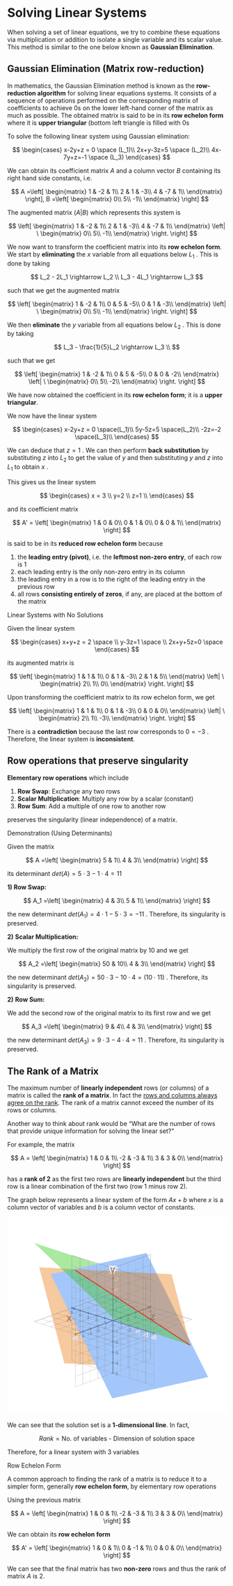 # Solving Linear Systems

When solving a set of linear equations, we try to combine these equations via multiplication or addition to isolate a single variable and its scalar value. This method is similar to the one below known as **Gaussian Elimination**.

## Gaussian Elimination (Matrix row-reduction)

In mathematics, the Gaussian Elimination method is known as the **row-reduction algorithm** for solving linear equations systems. It consists of a sequence of operations performed on the corresponding matrix of coefficients to achieve 0s on the lower left-hand corner of the matrix as much as possible. The obtained matrix is said to be in its **row echelon form** where it is **upper triangular** (bottom left triangle is filled with 0s

To solve the following linear system using Gaussian elimination:

$$
\begin{cases}
x-2y+z = 0 \space (L_1)\\
2x+y-3z=5 \space (L_2)\\
4x-7y+z=-1 \space (L_3)
\end{cases}
$$

We can obtain its coefficient matrix $A$ and a column vector $B$ containing its right hand side constants, i.e.

$$
A =\left[
  \begin{matrix}
    1 & -2 & 1\\
    2 & 1 & -3\\
    4 & -7 & 1\\
  \end{matrix}
\right],
B =\left[
  \begin{matrix}
    0\\
    5\\
    -1\\
  \end{matrix}
\right]
$$

The augmented matrix $(A|B)$ which represents this system is

$$
\left[
  \begin{matrix}
    1 & -2 & 1\\
    2 & 1 & -3\\
    4 & -7 & 1\\
  \end{matrix}
  \left|
    \
    \begin{matrix}
      0\\
      5\\
      -1\\
    \end{matrix}
  \right.
\right]
$$

We now want to transform the coefficient matrix into its **row echelon form**. We start by **eliminating** the $x$ variable from all equations below $L_1$ . This is done by taking

$$
L_2 - 2L_1 \rightarrow L_2 \\
L_3 - 4L_1 \rightarrow L_3
$$

such that we get the augmented matrix

$$
\left[
  \begin{matrix}
    1 & -2 & 1\\
    0 & 5 & -5\\
    0 & 1 & -3\\
  \end{matrix}
  \left|
    \
    \begin{matrix}
      0\\
      5\\
      -1\\
    \end{matrix}
  \right.
\right]
$$

We then **eliminate** the $y$ variable from all equations below $L_2$ . This is done by taking

$$
L_3 - \frac{1}{5}L_2 \rightarrow L_3 \\
$$

such that we get

$$
\left[
  \begin{matrix}
    1 & -2 & 1\\
    0 & 5 & -5\\
    0 & 0 & -2\\
  \end{matrix}
  \left|
    \
    \begin{matrix}
      0\\
      5\\
      -2\\
    \end{matrix}
  \right.
\right]
$$

We have now obtained the coefficient in its **row echelon form**; it is a **upper triangular**.

We now have the linear system

$$
\begin{cases}
x-2y+z = 0 \space(L_1)\\
5y-5z=5 \space(L_2)\\
-2z=-2 \space(L_3)\\
\end{cases}
$$

We can deduce that $z = 1$ . We can then perform **back substitution** by substituting $z$ into $L_2$ to get the value of $y$ and then substituting $y$ and $z$ into $L_1$ to obtain $x$ .

This gives us the linear system

$$
\begin{cases}
x = 3 \\
y=2 \\
z=1 \\
\end{cases}
$$

and its coefficient matrix

$$
A' = \left[
  \begin{matrix}
    1 & 0 & 0\\
    0 & 1 & 0\\
    0 & 0 & 1\\
  \end{matrix}
\right]
$$

is said to be in its **reduced row echelon form** because
1. the **leading entry (pivot)**, i.e. the **leftmost non-zero entry**, of each row is 1
2. each leading entry is the only non-zero entry in its column
3. the leading entry in a row is to the right of the leading entry in the previous row
4. all rows **consisting entirely of zeros**, if any, are placed at the bottom of the matrix

Linear Systems with No Solutions

Given the linear system

$$
\begin{cases}
x+y+z = 2 \space \\
y-3z=1 \space \\
2x+y+5z=0 \space 
\end{cases}
$$

its augmented matrix is

$$
\left[
  \begin{matrix}
    1 & 1 & 1\\
    0 & 1 & -3\\
    2 & 1 & 5\\
  \end{matrix}
  \left|
    \
    \begin{matrix}
      2\\
      1\\
      0\\
    \end{matrix}
  \right.
\right]
$$

Upon transforming the coefficient matrix to its row echelon form, we get

$$
\left[
  \begin{matrix}
    1 & 1 & 1\\
    0 & 1 & -3\\
    0 & 0 & 0\\
  \end{matrix}
  \left|
    \
    \begin{matrix}
      2\\
      1\\
      -3\\
    \end{matrix}
  \right.
\right]
$$

There is a **contradiction** because the last row corresponds to $0 = -3$ . Therefore, the linear system is **inconsistent**.

## Row operations that preserve singularity

**Elementary row operations** which include

1. **Row Swap**: Exchange any two rows
2. **Scalar Multiplication**: Multiply any row by a scalar (constant)
3. **Row Sum**: Add a multiple of one row to another row

preserves the singularity (linear independence) of a matrix.

Demonstration (Using Determinants)

Given the matrix

$$
A =\left[
  \begin{matrix}
    5 & 1\\
    4 & 3\\
  \end{matrix}
\right]
$$

its determinant $det(A) = 5 \cdot 3 - 1 \cdot4 = 11$

**1) Row Swap:**

$$
A_1 =\left[
  \begin{matrix}
    4 & 3\\
    5 & 1\\
  \end{matrix}
\right]
$$

the new determinant $det(A_1) = 4 \cdot 1 - 5 \cdot 3 = -11$ . Therefore, its singularity is preserved.

**2)** **Scalar Multiplication:**

We multiply the first row of the original matrix by 10 and we get

$$
A_2 =\left[
  \begin{matrix}
    50 & 10\\
    4 & 3\\
  \end{matrix}
\right]
$$

the new determinant $det(A_2) = 50 \cdot 3 - 10 \cdot 4 = (10 \cdot 11)$ . Therefore, its singularity is preserved.

**2)** **Row Sum:**

We add the second row of the original matrix to its first row and we get

$$
A_3 =\left[
  \begin{matrix}
    9 & 4\\
    4 & 3\\
  \end{matrix}
\right]
$$

the new determinant $det(A_3) = 9 \cdot 3 - 4 \cdot 4 = 11$ . Therefore, its singularity is preserved.

## The Rank of a Matrix

The maximum number of **linearly independent** rows (or columns) of a matrix is called the **rank of a matrix**. In fact the [rows and columns always agree on the rank](https://en.wikipedia.org/wiki/Rank_(linear_algebra)#Proofs_that_column_rank_=_row_rank). The rank of a matrix cannot exceed the number of its rows or columns.

Another way to think about rank would be “What are the number of rows that provide unique information for solving the linear set?”

For example, the matrix

$$
A = \left[
  \begin{matrix}
    1 & 0 & 1\\
    -2 & -3 & 1\\
    3 & 3 & 0\\
  \end{matrix}
\right]
$$

has a **rank of 2** as the first two rows are **linearly independent** but the third row is a linear combination of the first two (row 1 minus row 2).

The graph below represents a linear system of the form $Ax + b$ where $x$ is a column vector of variables and $b$ is a column vector of constants.

![Untitled](images/Untitled.png)

We can see that the solution set is a **1-dimensional line**. In fact,

$$
Rank = \text{No. of variables - Dimension of solution space}
$$

Therefore, for a linear system with 3 variables 

Row Echelon Form

A common approach to finding the rank of a matrix is to reduce it to a simpler form, generally **row echelon form**, by elementary row operations

Using the previous matrix

$$
A = \left[
  \begin{matrix}
    1 & 0 & 1\\
    -2 & -3 & 1\\
    3 & 3 & 0\\
  \end{matrix}
\right]
$$

We can obtain its **row echelon form**

$$
A' = \left[
  \begin{matrix}
    1 & 0 & 1\\
    0 & -1 & 1\\
    0 & 0 & 0\\
  \end{matrix}
\right]
$$

We can see that the final matrix has two **non-zero** rows and thus the rank of matrix $A$ is 2.
